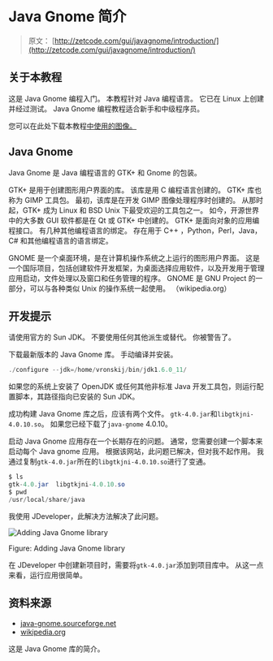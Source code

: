 # Java Gnome 简介

> 原文： [http://zetcode.com/gui/javagnome/introduction/](http://zetcode.com/gui/javagnome/introduction/)

## 关于本教程

这是 Java Gnome 编程入门。 本教程针对 Java 编程语言。 它已在 Linux 上创建并经过测试。 Java Gnome 编程教程适合新手和中级程序员。

您可以在此处下载本教程[中使用的图像。](/img/gui/javagnoimg.tgz)

## Java Gnome

Java Gnome 是 Java 编程语言的 GTK+ 和 Gnome 的包装。

GTK+  是用于创建图形用户界面的库。 该库是用 C 编程语言创建的。 GTK+ 库也称为 GIMP 工具包。 最初，该库是在开发 GIMP 图像处理程序时创建的。 从那时起，GTK+ 成为 Linux 和 BSD Unix 下最受欢迎的工具包之一。 如今，开源世界中的大多数 GUI 软件都是在 Qt 或 GTK+ 中创建的。 GTK+ 是面向对象的应用编程接口。 有几种其他编程语言的绑定。 存在用于 C++ ，Python，Perl，Java，C# 和其他编程语言的语言绑定。

GNOME 是一个桌面环境，是在计算机操作系统之上运行的图形用户界面。 这是一个国际项目，包括创建软件开发框架，为桌面选择应用软件，以及开发用于管理应用启动，文件处理以及窗口和任务管理的程序。 GNOME 是 GNU Project 的一部分，可以与各种类似 Unix 的操作系统一起使用。 （wikipedia.org）

## 开发提示

请使用官方的 Sun JDK。 不要使用任何其他派生或替代。 你被警告了。

下载最新版本的 Java Gnome 库。 手动编译并安装。

```java
./configure --jdk=/home/vronskij/bin/jdk1.6.0_11/

```

如果您的系统上安装了 OpenJDK 或任何其他非标准 Java 开发工具包，则运行配置脚本，其路径指向已安装的 Sun JDK。

成功构建 Java Gnome 库之后，应该有两个文件。 `gtk-4.0.jar`和`libgtkjni-4.0.10.so`。 如果您已经下载了`java-gnome` 4.0.10。

启动 Java Gnome 应用存在一个长期存在的问题。 通常，您需要创建一个脚本来启动每个 Java gnome 应用。 根据该网站，此问题已解决，但对我不起作用。 我通过复制`gtk-4.0.jar`所在的`libgtkjni-4.0.10.so`进行了变通。

```java
$ ls
gtk-4.0.jar  libgtkjni-4.0.10.so 
$ pwd 
/usr/local/share/java

```

我使用 JDeveloper，此解决方法解决了此问题。

![Adding Java Gnome library](img/b2e8311196108e47df046e98551a708d.jpg)

Figure: Adding Java Gnome library

在 JDeveloper 中创建新项目时，需要将`gtk-4.0.jar`添加到项目库中。 从这一点来看，运行应用很简单。

## 资料来源

*   [java-gnome.sourceforge.net](http://java-gnome.sourceforge.net)
*   [wikipedia.org](http://wikipedia.org)

这是 Java Gnome 库的简介。